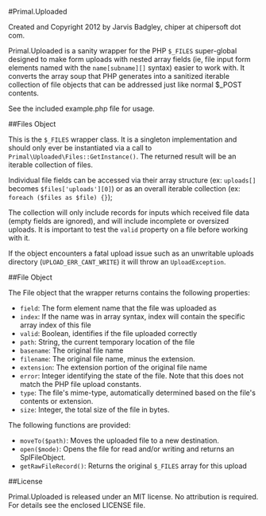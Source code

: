 #Primal.Uploaded

Created and Copyright 2012 by Jarvis Badgley, chiper at chipersoft dot com.

Primal.Uploaded is a sanity wrapper for the PHP `$_FILES` super-global designed to make form uploads with nested array fields (ie, file input form elements named with the `name[subname][]` syntax) easier to work with.  It converts the array soup that PHP generates into a sanitized iterable collection of file objects that can be addressed just like normal $_POST contents.

See the included example.php file for usage.

##Files Object

This is the `$_FILES` wrapper class.  It is a singleton implementation and should only ever be instantiated via a call to `Primal\Uploaded\Files::GetInstance()`.  The returned result will be an iterable collection of files.

Individual file fields can be accessed via their array structure (ex: `uploads[]` becomes `$files['uploads'][0]`) or as an overall iterable collection (ex: `foreach ($files as $file) {}`);

The collection will only include records for inputs which received file data (empty fields are ignored), and will include incomplete or oversized uploads.  It is important to test the `valid` property on a file before working with it.

If the object encounters a fatal upload issue such as an unwritable uploads directory (`UPLOAD_ERR_CANT_WRITE`) it will throw an `UploadException`.

##File Object

The File object that the wrapper returns contains the following properties:

- `field`: The form element name that the file was uploaded as
- `index`: If the name was in array syntax, index will contain the specific array index of this file
- `valid`: Boolean, identifies if the file uploaded correctly
- `path`: String, the current temporary location of the file
- `basename`: The original file name
- `filename`: The original file name, minus the extension.
- `extension`: The extension portion of the original file name
- `error`: Integer identifying the state of the file. Note that this does not match the PHP file upload constants.
- `type`: The file's mime-type, automatically determined based on the file's contents or extension.
- `size`: Integer, the total size of the file in bytes.

The following functions are provided:

- `moveTo($path)`: Moves the uploaded file to a new destination.
- `open($mode)`: Opens the file for read and/or writing and returns an SplFileObject.
- `getRawFileRecord()`: Returns the original `$_FILES` array for this upload

##License

Primal.Uploaded is released under an MIT license.  No attribution is required.  For details see the enclosed LICENSE file.




